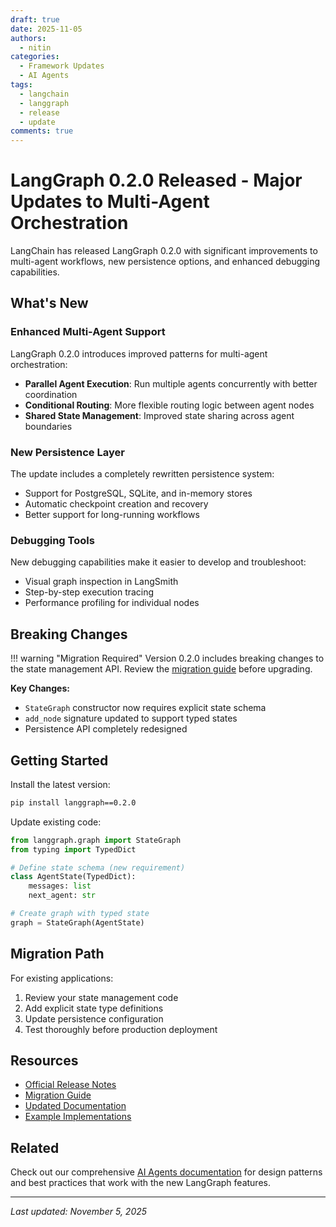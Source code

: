 ```yaml
---
draft: true
date: 2025-11-05
authors:
  - nitin
categories:
  - Framework Updates
  - AI Agents
tags:
  - langchain
  - langgraph
  - release
  - update
comments: true
---
```


# LangGraph 0.2.0 Released - Major Updates to Multi-Agent Orchestration

LangChain has released LangGraph 0.2.0 with significant improvements to multi-agent workflows, new persistence options, and enhanced debugging capabilities.

<!-- more -->

## What's New

### Enhanced Multi-Agent Support

LangGraph 0.2.0 introduces improved patterns for multi-agent orchestration:

- **Parallel Agent Execution**: Run multiple agents concurrently with better coordination
- **Conditional Routing**: More flexible routing logic between agent nodes
- **Shared State Management**: Improved state sharing across agent boundaries

### New Persistence Layer

The update includes a completely rewritten persistence system:

- Support for PostgreSQL, SQLite, and in-memory stores
- Automatic checkpoint creation and recovery
- Better support for long-running workflows

### Debugging Tools

New debugging capabilities make it easier to develop and troubleshoot:

- Visual graph inspection in LangSmith
- Step-by-step execution tracing
- Performance profiling for individual nodes

## Breaking Changes

!!! warning "Migration Required"
    Version 0.2.0 includes breaking changes to the state management API. Review the [migration guide](https://langchain.com/langgraph-migration) before upgrading.

**Key Changes:**
- `StateGraph` constructor now requires explicit state schema
- `add_node` signature updated to support typed states
- Persistence API completely redesigned

## Getting Started

Install the latest version:

```bash
pip install langgraph==0.2.0
```

Update existing code:

```python
from langgraph.graph import StateGraph
from typing import TypedDict

# Define state schema (new requirement)
class AgentState(TypedDict):
    messages: list
    next_agent: str

# Create graph with typed state
graph = StateGraph(AgentState)
```

## Migration Path

For existing applications:

1. Review your state management code
2. Add explicit state type definitions
3. Update persistence configuration
4. Test thoroughly before production deployment

## Resources

- [Official Release Notes](https://github.com/langchain-ai/langgraph/releases/tag/v0.2.0)
- [Migration Guide](https://langchain.com/langgraph-migration)
- [Updated Documentation](https://langchain.com/docs/langgraph)
- [Example Implementations](https://github.com/langchain-ai/langgraph/tree/main/examples)

## Related

Check out our comprehensive [AI Agents documentation](/agents/) for design patterns and best practices that work with the new LangGraph features.

---

*Last updated: November 5, 2025*
